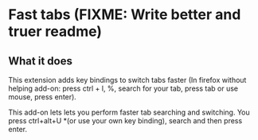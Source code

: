 # Fast tabs (FIXME: Write better and truer readme)

## What it does

This extension adds key bindings to switch tabs faster (In firefox without helping add-on: press ctrl + l, %, search for your tab, press tab or use mouse, press enter). 

This add-on lets lets you perform faster tab searching and switching. You press ctrl+alt+U *(or use your own key binding), search and then press enter.